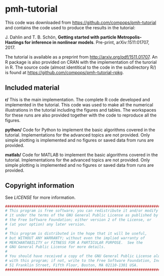 # pmh-tutorial

This code was downloaded from https://github.com/compops/pmh-tutorial and contains the code used to produce the results in the tutorial:

J. Dahlin and T. B. Schön, **Getting started with particle Metropolis-Hastings for inference in nonlinear models**. Pre-print, arXiv:1511:01707, 2017. 

The tutorial is available as a preprint from http://arxiv.org/pdf/1511.01707. An R package is also provided on CRAN with the implementation of the turorial in R. The source code (almost identitical to the code in the subdirectory R/) is found at https://github.com/compops/pmh-tutorial-rpkg.

Included material
--------------
**r/** This is the main implementation. The complete R code developed and implemented in the tutorial. This code was used to make all the numerical illustrations in the tutorial including the figures and tables. The workspaces for these runs are also provided together with the code to reproduce all the figures. 

**python/** Code for Python to implement the basic algorithms covered in the tutorial. Implementations for the advanced topics are not provided. Only simple plotting is implemented and no figures or saved data from runs are provided.

**matlab/** Code for MATLAB to implement the basic algorithms covered in the tutorial. Implementations for the advanced topics are not provided. Only simple plotting is implemented and no figures or saved data from runs are provided.

Copyright information
--------------
See *LICENSE* for more information.

``` R
##############################################################################
# This program is free software; you can redistribute it and/or modify
# it under the terms of the GNU General Public License as published by
# the Free Software Foundation; either version 2 of the License, or
# (at your option) any later version.
#
# This program is distributed in the hope that it will be useful,
# but WITHOUT ANY WARRANTY; without even the implied warranty of
# MERCHANTABILITY or FITNESS FOR A PARTICULAR PURPOSE.  See the
# GNU General Public License for more details.
#
# You should have received a copy of the GNU General Public License along
# with this program; if not, write to the Free Software Foundation, Inc.,
# 51 Franklin Street, Fifth Floor, Boston, MA 02110-1301 USA.
##############################################################################
```

